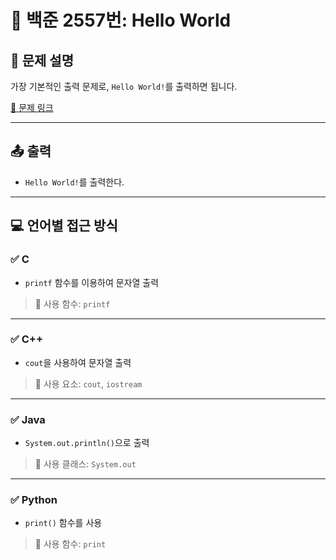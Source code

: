 # 📘 백준 2557번: Hello World

## 📝 문제 설명
가장 기본적인 출력 문제로, `Hello World!`를 출력하면 됩니다.

[🔗 문제 링크](https://www.acmicpc.net/problem/2557)

---

## 📤 출력
- `Hello World!`를 출력한다.

---

## 💻 언어별 접근 방식

### ✅ C
- `printf` 함수를 이용하여 문자열 출력

> 📌 사용 함수: `printf`

---

### ✅ C++
- `cout`을 사용하여 문자열 출력

> 📌 사용 요소: `cout`, `iostream`

---

### ✅ Java
- `System.out.println()`으로 출력

> 📌 사용 클래스: `System.out`

---

### ✅ Python
- `print()` 함수를 사용

> 📌 사용 함수: `print`